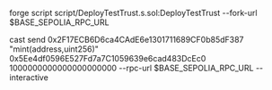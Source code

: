 forge script script/DeployTestTrust.s.sol:DeployTestTrust --fork-url $BASE_SEPOLIA_RPC_URL

cast send 0x2F17ECB6D6ca4CAdE6e1301711689CF0b85dF387 "mint(address,uint256)" 0x5Ee4df0596E527Fd7a7C1059639e6cad483DcEc0 1000000000000000000000 --rpc-url $BASE_SEPOLIA_RPC_URL --interactive